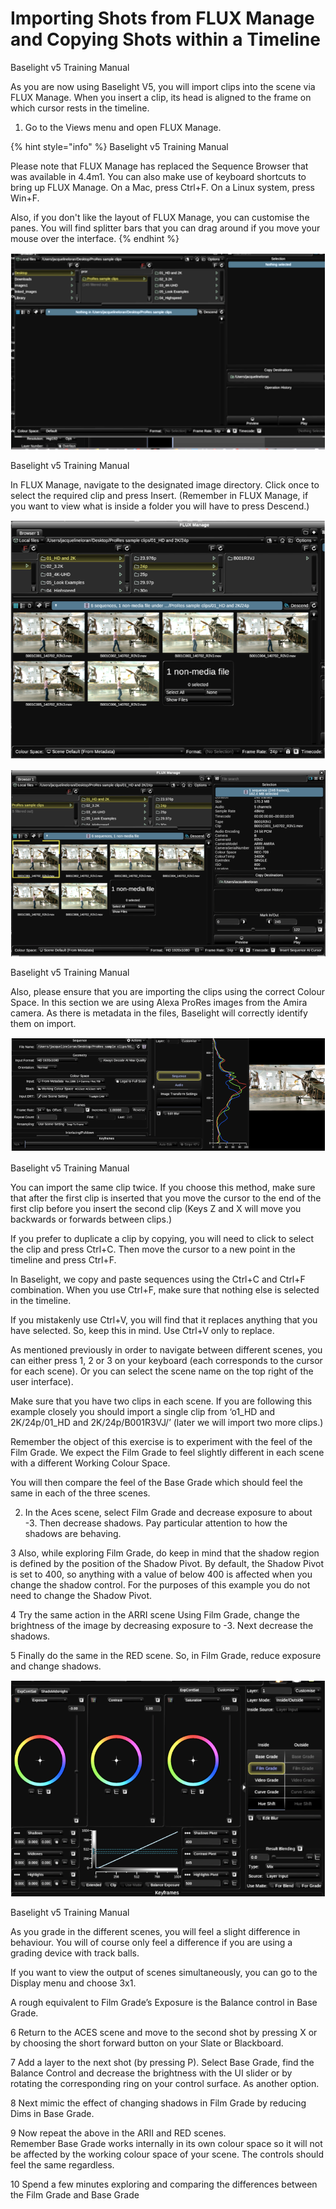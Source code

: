 # Importing Shots from FLUX Manage and Copying Shots within a Timeline

Baselight v5 Training Manual

As you are now using Baselight V5, you will import clips into the scene via FLUX Manage. When you insert a clip, its head is aligned to the frame on which cursor rests in the timeline.

1. Go to the Views menu and open FLUX Manage.





{% hint style="info" %}
Baselight v5 Training Manual

Please note that FLUX Manage has replaced the Sequence Browser that was available in 4.4m1. You can also make use of keyboard shortcuts to bring up FLUX Manage. On a Mac, press Ctrl+F. On a Linux system, press Win+F.

Also, if you don't like the layout of FLUX Manage, you can customise the panes. You will find splitter bars that you can drag around if you move your mouse over the interface.
{% endhint %}



![Image 50. FLUX Manage Window. FLUX Manage allows you to do a number of useful operations. You can insert clips into the timeline as well as preview clips them.](../.gitbook/assets/2021-10-06-01.59.26.png)



Baselight v5 Training Manual

In FLUX Manage, navigate to the designated image directory. Click once to select the required clip and press Insert. \(Remember in FLUX Manage, if you want to view what is inside a folder you will have to press Descend.\)



![Image 51. FLUX Manage window after Descend has been pressed](../.gitbook/assets/2021-10-06-02.00.01.png)



![Image 52. FLUX Manage window with a clip selected. When a clip is selected it is possible to view the metadata of the clip.](../.gitbook/assets/2021-10-06-02.00.25.png)



Baselight v5 Training Manual

Also, please ensure that you are importing the clips using the correct Colour Space. In this section we are using Alexa ProRes images from the Amira camera. As there is metadata in the files, Baselight will correctly identify them on import.





![Image 53. Sequence operator in Layer 0. This indicates how the images have been identified on import. In this image, the selected file is a ProRes file. In the file header, there is metadata which identifies the colour space associated with the clip.](../.gitbook/assets/2021-10-06-02.00.50.png)





Baselight v5 Training Manual

You can import the same clip twice. If you choose this method, make sure that after the first clip is inserted that you move the cursor to the end of the first clip before you insert the second clip \(Keys Z and X will move you backwards or forwards between clips.\)

If you prefer to duplicate a clip by copying, you will need to click to select the clip and press Ctrl+C. Then move the cursor to a new point in the timeline and press Ctrl+F.

In Baselight, we copy and paste sequences using the Ctrl+C and Ctrl+F combination. When you use Ctrl+F, make sure that nothing else is selected in the timeline.

If you mistakenly use Ctrl+V, you will find that it replaces anything that you have selected. So, keep this in mind. Use Ctrl+V only to replace.

As mentioned previously in order to navigate between different scenes, you can either press 1, 2 or 3 on your keyboard \(each corresponds to the cursor for each scene\). Or you can select the scene name on the top right of the user interface\).

Make sure that you have two clips in each scene. If you are following this example closely you should import a single clip from ‘o1\_HD and 2K/24p/01\_HD and 2K/24p/B001R3VJ/’ \(later we will import two more clips.\)

Remember the object of this exercise is to experiment with the feel of the Film Grade. We expect the Film Grade to feel slightly different in each scene with a different Working Colour Space.

You will then compare the feel of the Base Grade which should feel the same in each of the three scenes.

2.  In the Aces scene, select Film Grade and decrease exposure to about -3. Then decrease shadows. Pay particular attention to how the shadows are behaving.

3  Also, while exploring Film Grade, do keep in mind that the shadow region is defined by the position of the Shadow Pivot. By default, the Shadow Pivot is set to 400, so anything with a value of below 400 is affected when you change the shadow control. For the purposes of this example you do not need to change the Shadow Pivot.

4  Try the same action in the ARRI scene Using Film Grade, change the brightness of the image by decreasing exposure to -3. Next decrease the shadows.



5 Finally do the same in the RED scene. So, in Film Grade, reduce exposure and change shadows.



![Image 54. Film Grade with the Exposure changed to -3.00.](../.gitbook/assets/2021-10-06-02.02.22.png)



Baselight v5 Training Manual

As you grade in the different scenes, you will feel a slight difference in behaviour. You will of course only feel a difference if you are using a grading device with track balls.

If you want to view the output of scenes simultaneously, you can go to the Display menu and choose 3x1.

A rough equivalent to Film Grade’s Exposure is the Balance control in Base Grade.

6  Return to the ACES scene and move to the second shot by pressing X or by choosing the short forward button on your Slate or Blackboard.

7  Add a layer to the next shot \(by pressing P\). Select Base Grade, find the Balance Control and decrease the brightness with the UI slider or by rotating the corresponding ring on your control surface. As another option.

8  Next mimic the effect of changing shadows in Film Grade by reducing Dims in Base Grade.

9  Now repeat the above in the ARII and RED scenes.  
 Remember Base Grade works internally in its own colour space so it will not be affected by the working colour space of your scene. The controls should feel the same regardless.

10  Spend a few minutes exploring and comparing the differences between the Film Grade and Base Grade

